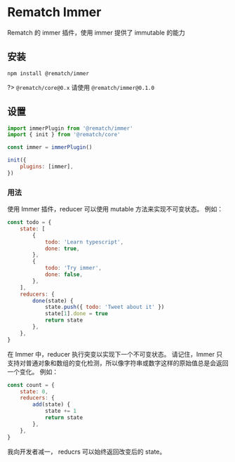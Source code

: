 # Rematch Immer

Rematch 的 immer 插件，使用 immer 提供了 immutable 的能力

## 安装

```text
npm install @rematch/immer
```

?>  `@rematch/core@0.x` 请使用 `@rematch/immer@0.1.0`

## 设置

```javascript
import immerPlugin from '@rematch/immer'
import { init } from '@rematch/core'

const immer = immerPlugin()

init({
	plugins: [immer],
})
```

### 用法

使用 Immer 插件，reducer 可以使用 mutable 方法来实现不可变状态。 例如：

```javascript
const todo = {
	state: [
		{
			todo: 'Learn typescript',
			done: true,
		},
		{
			todo: 'Try immer',
			done: false,
		},
	],
	reducers: {
		done(state) {
			state.push({ todo: 'Tweet about it' })
			state[1].done = true
			return state
		},
	},
}
```

在 Immer 中，reducer 执行突变以实现下一个不可变状态。 请记住，Immer 只支持对普通对象和数组的变化检测，所以像字符串或数字这样的原始值总是会返回一个变化。 例如：

```javascript
const count = {
	state: 0,
	reducers: {
		add(state) {
			state += 1
			return state
		},
	},
}
```

我向开发者减一， reducrs 可以始终返回改变后的 state。
